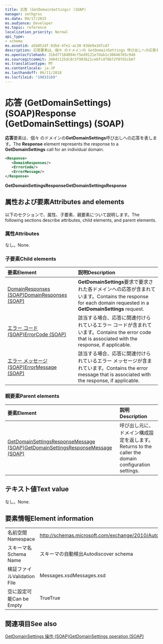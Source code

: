 ```yaml
---
title: 応答 (GetDomainSettings) (SOAP)
manager: sethgros
ms.date: 09/17/2015
ms.audience: Developer
ms.topic: reference
localization_priority: Normal
api_type:
- schema
ms.assetid: a5b052df-93bd-4fe1-ac30-83de9a3dfcd7
description: 応答要素は、個々 のドメインの GetDomainSettings 呼び出しへの応答を表します。
ms.openlocfilehash: 316d77104894cf5ed9121e7dab1c38646765c948
ms.sourcegitcommit: 34041125dc8c5f993b21cebfc4f8b72f0fd2cb6f
ms.translationtype: MT
ms.contentlocale: ja-JP
ms.lasthandoff: 06/11/2018
ms.locfileid: "19833169"
---
```

# <a name="response-getdomainsettings-soap"></a><span data-ttu-id="5a272-103">応答 (GetDomainSettings) (SOAP)</span><span class="sxs-lookup"><span data-stu-id="5a272-103">Response (GetDomainSettings) (SOAP)</span></span>

<span data-ttu-id="5a272-104">**応答**要素は、個々 のドメインの**GetDomainSettings**呼び出しへの応答を表します。</span><span class="sxs-lookup"><span data-stu-id="5a272-104">The **Response** element represents the response to a **GetDomainSettings** call for an individual domain.</span></span> 
  
```XML
<Response>
   <DomainResponses/>
   <ErrorCode/>
   <ErrorMessage/>
</Response>
```

 <span data-ttu-id="5a272-105">**GetDomainSettingsResponse**</span><span class="sxs-lookup"><span data-stu-id="5a272-105">**GetDomainSettingsResponse**</span></span>
## <a name="attributes-and-elements"></a><span data-ttu-id="5a272-106">属性および要素</span><span class="sxs-lookup"><span data-stu-id="5a272-106">Attributes and elements</span></span>

<span data-ttu-id="5a272-107">以下のセクションで、属性、子要素、親要素について説明します。</span><span class="sxs-lookup"><span data-stu-id="5a272-107">The following sections describe attributes, child elements, and parent elements.</span></span>
  
### <a name="attributes"></a><span data-ttu-id="5a272-108">属性</span><span class="sxs-lookup"><span data-stu-id="5a272-108">Attributes</span></span>

<span data-ttu-id="5a272-109">なし。</span><span class="sxs-lookup"><span data-stu-id="5a272-109">None.</span></span>
  
### <a name="child-elements"></a><span data-ttu-id="5a272-110">子要素</span><span class="sxs-lookup"><span data-stu-id="5a272-110">Child elements</span></span>

|<span data-ttu-id="5a272-111">**要素**</span><span class="sxs-lookup"><span data-stu-id="5a272-111">**Element**</span></span>|<span data-ttu-id="5a272-112">**説明**</span><span class="sxs-lookup"><span data-stu-id="5a272-112">**Description**</span></span>|
|:-----|:-----|
|[<span data-ttu-id="5a272-113">DomainResponses (SOAP)</span><span class="sxs-lookup"><span data-stu-id="5a272-113">DomainResponses (SOAP)</span></span>](domainresponses-soap.md) <br/> |<span data-ttu-id="5a272-114">**GetDomainSettings**要求で要求された各ドメインへの応答が含まれています。</span><span class="sxs-lookup"><span data-stu-id="5a272-114">Contains the response for each domain requested in a **GetDomainSettings** request.</span></span>  <br/> |
|[<span data-ttu-id="5a272-115">エラー コード (SOAP)</span><span class="sxs-lookup"><span data-stu-id="5a272-115">ErrorCode (SOAP)</span></span>](errorcode-soap.md) <br/> |<span data-ttu-id="5a272-116">該当する場合、応答に関連付けられているエラー コードが含まれています。</span><span class="sxs-lookup"><span data-stu-id="5a272-116">Contains the error code that is associated with the response, if applicable.</span></span>  <br/> |
|[<span data-ttu-id="5a272-117">エラー メッセージ (SOAP)</span><span class="sxs-lookup"><span data-stu-id="5a272-117">ErrorMessage (SOAP)</span></span>](errormessage-soap.md) <br/> |<span data-ttu-id="5a272-118">該当する場合、応答に関連付けられているエラー メッセージが含まれています。</span><span class="sxs-lookup"><span data-stu-id="5a272-118">Contains the error message that is associated with the response, if applicable.</span></span>  <br/> |
   
### <a name="parent-elements"></a><span data-ttu-id="5a272-119">親要素</span><span class="sxs-lookup"><span data-stu-id="5a272-119">Parent elements</span></span>

|<span data-ttu-id="5a272-120">**要素**</span><span class="sxs-lookup"><span data-stu-id="5a272-120">**Element**</span></span>|<span data-ttu-id="5a272-121">**説明**</span><span class="sxs-lookup"><span data-stu-id="5a272-121">**Description**</span></span>|
|:-----|:-----|
|[<span data-ttu-id="5a272-122">GetDomainSettingsResponseMessage (SOAP)</span><span class="sxs-lookup"><span data-stu-id="5a272-122">GetDomainSettingsResponseMessage (SOAP)</span></span>](getdomainsettingsresponsemessage-soap.md) <br/> |<span data-ttu-id="5a272-123">呼び出し元に、ドメイン構成設定を返します。</span><span class="sxs-lookup"><span data-stu-id="5a272-123">Returns to the caller the domain configuration settings.</span></span>  <br/> |
   
## <a name="text-value"></a><span data-ttu-id="5a272-124">テキスト値</span><span class="sxs-lookup"><span data-stu-id="5a272-124">Text value</span></span>

<span data-ttu-id="5a272-125">なし。</span><span class="sxs-lookup"><span data-stu-id="5a272-125">None.</span></span>
  
## <a name="element-information"></a><span data-ttu-id="5a272-126">要素情報</span><span class="sxs-lookup"><span data-stu-id="5a272-126">Element information</span></span>

|||
|:-----|:-----|
|<span data-ttu-id="5a272-127">名前空間</span><span class="sxs-lookup"><span data-stu-id="5a272-127">Namespace</span></span>  <br/> |http://schemas.microsoft.com/exchange/2010/Autodiscover  <br/> |
|<span data-ttu-id="5a272-128">スキーマ名</span><span class="sxs-lookup"><span data-stu-id="5a272-128">Schema Name</span></span>  <br/> |<span data-ttu-id="5a272-129">スキーマの自動検出</span><span class="sxs-lookup"><span data-stu-id="5a272-129">Autodiscover schema</span></span>  <br/> |
|<span data-ttu-id="5a272-130">検証ファイル</span><span class="sxs-lookup"><span data-stu-id="5a272-130">Validation File</span></span>  <br/> |<span data-ttu-id="5a272-131">Messages.xsd</span><span class="sxs-lookup"><span data-stu-id="5a272-131">Messages.xsd</span></span>  <br/> |
|<span data-ttu-id="5a272-132">空に設定可能</span><span class="sxs-lookup"><span data-stu-id="5a272-132">Can be Empty</span></span>  <br/> |<span data-ttu-id="5a272-133">True</span><span class="sxs-lookup"><span data-stu-id="5a272-133">True</span></span>  <br/> |
   
## <a name="see-also"></a><span data-ttu-id="5a272-134">関連項目</span><span class="sxs-lookup"><span data-stu-id="5a272-134">See also</span></span>



[<span data-ttu-id="5a272-135">GetDomainSettings 操作 (SOAP)</span><span class="sxs-lookup"><span data-stu-id="5a272-135">GetDomainSettings operation (SOAP)</span></span>](getdomainsettings-operation-soap.md)

